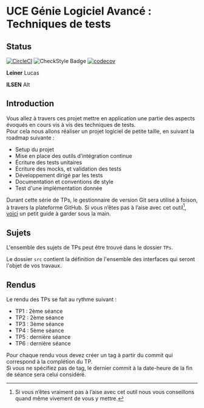 # UCE Génie Logiciel Avancé : Techniques de tests

## Status

[![CircleCI](https://dl.circleci.com/status-badge/img/gh/LucasLeiner/ceri-m1-techniques-de-test/tree/master.svg?style=svg)](https://dl.circleci.com/status-badge/redirect/gh/LucasLeiner/ceri-m1-techniques-de-test/tree/master)
![CheckStyle Badge](https://img.shields.io/badge/CheckStyle-96-green)
[![codecov](https://codecov.io/gh/LucasLeiner/ceri-m1-techniques-de-test/graph/badge.svg?token=CWFH6J87EK)](https://codecov.io/gh/LucasLeiner/ceri-m1-techniques-de-test)

**Leiner** Lucas 

**ILSEN** Alt

## Introduction

Vous allez à travers ces projet mettre en application une partie des aspects évoqués en cours vis à vis des techniques de tests.  
Pour cela nous allons réaliser un projet logiciel de petite taille, en suivant la roadmap suivante : 
- Setup du projet
- Mise en place des outils d’intégration continue
- Écriture des tests unitaires
- Écriture des mocks, et validation des tests
- Développement dirigé par les tests
- Documentation et conventions de style
- Test d'une implémentation donnée

Durant cette série de TPs, le gestionnaire de version Git sera utilisé à foison, à travers la plateforme GitHub. Si vous n’êtes pas à l’aise avec cet outil[^1], [voici](http://rogerdudler.github.io/git-guide/) un petit guide à garder sous la main.

## Sujets

L'ensemble des sujets de TPs peut être trouvé dans le dossier `TPs`.

Le dossier `src` contient la définition de l'ensemble des interfaces qui seront l'objet de vos travaux.

## Rendus

Le rendu des TPs se fait au rythme suivant :

- TP1 : 2ème séance
- TP2 : 2ème séance
- TP3 : 3ème séance
- TP4 : 5ème séance
- TP5 : dernière séance
- TP6 : dernière séance

Pour chaque rendu vous devez créer un tag à partir du commit qui correspond à la complétion du TP.  
Si vous ne spécifiez pas de tag, le dernier commit à la date-heure de la fin de séance sera celui considéré.

[^1]: Si vous n’êtes vraiment pas à l’aise avec cet outil nous vous conseillons quand même vivement de vous y mettre.
